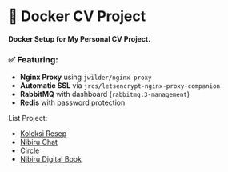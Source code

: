 # 🚀 Docker CV Project

#### Docker Setup for My Personal CV Project.

### ✅ Featuring:

- **Nginx Proxy** using `jwilder/nginx-proxy`
- **Automatic SSL** via `jrcs/letsencrypt-nginx-proxy-companion`
- **RabbitMQ** with dashboard (`rabbitmq:3-management`)
- **Redis** with password protection

List Project:

- <a href="https://github.com/andry-pebrianto/koleksi-resep-server">Koleksi Resep</a>
- <a href="https://github.com/andry-pebrianto/nibiru-chat-server">Nibiru Chat</a>
- <a href="https://github.com/andry-pebrianto/circle-server">Circle</a>
- <a href="https://github.com/andry-pebrianto/nibiru-digital-book-server">Nibiru Digital Book</a>
